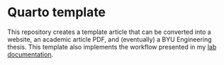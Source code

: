 # Quarto template

This repository creates a template article that can be converted into a website, an academic article PDF, and (eventually) a BYU Engineering thesis. This template also implements the workflow presented in my [lab documentation](https://gregmacfarlane.github.io/lab/workflow.html).
